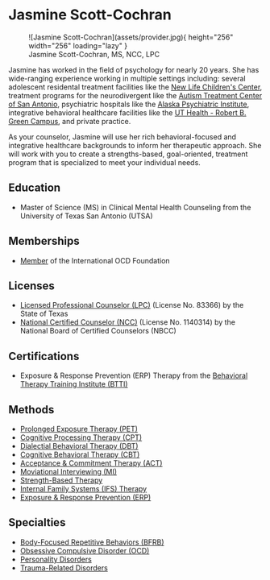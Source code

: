 # Jasmine Scott-Cochran

<figure markdown>
  ![Jasmine Scott-Cochran](assets/provider.jpg){ height="256" width="256" loading="lazy" }
  <figcaption>
    Jasmine Scott-Cochran, MS, NCC, LPC
  </figcaption>
</figure>

Jasmine has worked in the field of psychology for nearly 20 years. She has wide-ranging experience working in multiple settings including: several adolescent residental treatment facilities like the [New Life Children's Center](https://upbring.org/new-life-childrens-center/), treatment programs for the neurodivergent like the [Autism Treatment Center of San Antonio](https://www.atcoftexas.org/san-antonio.html), psychiatric hospitals like the [Alaska Psychiatric Institute](https://dfcs.alaska.gov/api/Pages/default.aspx), integrative behavioral healthcare facilities like the [UT Health - Robert B. Green Campus](https://www.uthscsa.edu/patient-care/physicians/location/Robert-B-Green-Campus-Downtown), and private practice.

As your counselor, Jasmine will use her rich behavioral-focused and integrative healthcare backgrounds to inform her therapeutic approach. She will work with you to create a strengths-based, goal-oriented, treatment program that is specialized to meet your individual needs.

## Education

- Master of Science (MS) in Clinical Mental Health Counseling from the University of Texas San Antonio (UTSA)

## Memberships

- [Member](https://iocdf.org/providers/scott-cochran-jasmine-d/) of the International OCD Foundation

## Licenses

- [Licensed Professional Counselor (LPC)](https://vo.licensing.hpc.texas.gov/datamart/searchByName.do) (License No. 83366) by the State of Texas
- [National Certified Counselor (NCC)](1140314) (License No. 1140314) by the National Board of Certified Counselors (NBCC)

## Certifications

- Exposure & Response Prevention (ERP) Therapy from the [Behavioral Therapy Training Institute (BTTI)](https://iocdf.org/professionals/training-institute/btti/)

## Methods

- [Prolonged Exposure Therapy (PET)](https://www.psychologytoday.com/us/therapy-types/prolonged-exposure-therapy)
- [Cognitive Processing Therapy (CPT)](https://www.psychologytoday.com/us/therapy-types/cognitive-processing-therapy)
- [Dialectial Behavioral Therapy (DBT)](https://www.psychologytoday.com/us/therapy-types/dialectical-behavior-therapy)
- [Cognitive Behavioral Therapy (CBT)](https://www.psychologytoday.com/us/basics/cognitive-behavioral-therapy)
- [Acceptance & Commitment Therapy (ACT)](https://www.psychologytoday.com/us/therapy-types/acceptance-and-commitment-therapy)
- [Moviational Interviewing (MI)](https://www.psychologytoday.com/us/therapy-types/motivational-interviewing)
- [Strength-Based Therapy](https://www.psychologytoday.com/us/therapy-types/strength-based-therapy)
- [Internal Family Systems (IFS) Therapy](https://www.psychologytoday.com/us/therapy-types/internal-family-systems-therapy) 
- [Exposure & Response Prevention (ERP)](https://www.psychologytoday.com/us/therapy-types/exposure-and-response-prevention)

## Specialties

- [Body-Focused Repetitive Behaviors (BFRB)](https://www.psychologytoday.com/us/basics/body-focused-repetitive-behaviors)
- [Obsessive Compulsive Disorder (OCD)](https://www.psychologytoday.com/us/conditions/obsessive-compulsive-disorder)
- [Personality Disorders](https://www.psychiatry.org/patients-families/personality-disorders/what-are-personality-disorders)
- [Trauma-Related Disorders](https://www.psychologytoday.com/us/basics/trauma)
